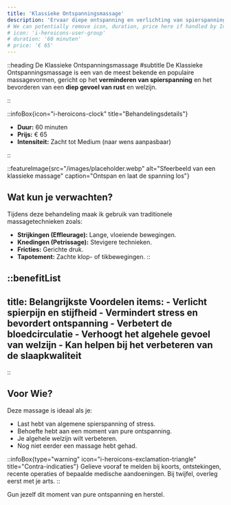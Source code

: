 ```yaml
---
title: 'Klassieke Ontspanningsmassage'
description: 'Ervaar diepe ontspanning en verlichting van spierspanning met onze traditionele klassieke massage. Ideaal om stress te verminderen en tot rust te komen.'
# We can potentially remove icon, duration, price here if handled by InfoBox component below
# icon: 'i-heroicons-user-group'
# duration: '60 minuten'
# price: '€ 65'
---
```


::heading
De Klassieke Ontspanningsmassage
#subtitle
De Klassieke Ontspanningsmassage is een van de meest bekende en populaire massagevormen, gericht op het **verminderen van spierspanning** en het bevorderen van een **diep gevoel van rust** en welzijn.

::

<!-- Using the InfoBox component with slot content -->

::infoBox{icon="i-heroicons-clock" title="Behandelingsdetails"}

- **Duur:** 60 minuten
- **Prijs:** € 65
- **Intensiteit:** Zacht tot Medium (naar wens aanpasbaar)

::

<!-- Using the FeatureImage component -->

::featureImage{src="/images/placeholder.webp" alt="Sfeerbeeld van een klassieke massage" caption="Ontspan en laat de spanning los"}

## Wat kun je verwachten?

Tijdens deze behandeling maak ik gebruik van traditionele massagetechnieken zoals:

- **Strijkingen (Effleurage):** Lange, vloeiende bewegingen.
- **Knedingen (Petrissage):** Stevigere technieken.
- **Fricties:** Gerichte druk.
- **Tapotement:** Zachte klop- of tikbewegingen.
::
<!-- Using the BenefitList component with items prop -->

::benefitList
---
title: Belangrijkste Voordelen 
items: 
    - Verlicht spierpijn en stijfheid
    - Vermindert stress en bevordert ontspanning
    - Verbetert de bloedcirculatie
    - Verhoogt het algehele gevoel van welzijn
    - Kan helpen bij het verbeteren van de slaapkwaliteit
---
::

## Voor Wie?

Deze massage is ideaal als je:

- Last hebt van algemene spierspanning of stress.
- Behoefte hebt aan een moment van pure ontspanning.
- Je algehele welzijn wilt verbeteren.
- Nog niet eerder een massage hebt gehad.

<!-- Example of a warning InfoBox -->

::infoBox{type="warning" icon="i-heroicons-exclamation-triangle" title="Contra-indicaties"}
Gelieve vooraf te melden bij koorts, ontstekingen, recente operaties of bepaalde medische aandoeningen. Bij twijfel, overleg eerst met je arts.
::

Gun jezelf dit moment van pure ontspanning en herstel.
